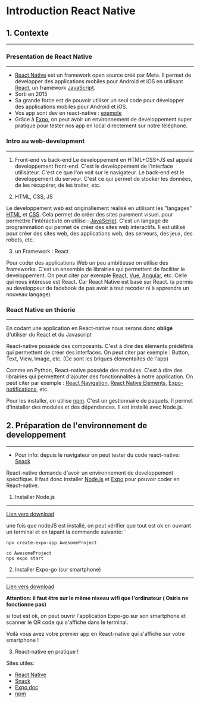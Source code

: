 # Introduction React Native



## 1. Contexte
---



### Presentation de React Native

---

- [React Native](https://reactnative.dev/) est un framework open source créé par Meta. Il permet de développer des applications mobiles pour Android et iOS en utilisant [React](https://fr.reactjs.org/), un framework [JavaScript](https://developer.mozilla.org/fr/docs/Web/JavaScript).
- Sorti en 2015
- Sa grande force est de pouvoir utiliser un seul code pour développer des applications mobiles pour Android et iOS.
- Vos app sont dev en react-native : [exemple](https://reactnative.dev/showcase)
- Grâce à [Expo](https://expo.io/), on peut avoir un environnement de developpement super pratique pour tester nos app en local directement sur notre téléphone.

### Intro au web-development

---

1. Front-end vs back-end
Le developpement en HTML+CSS+JS est appelé developpement front-end. C'est le developpement de l'interface utilisateur. C'est ce que l'on voit sur le navigateur.
Le back-end est le developpement du serveur. C'est ce qui permet de stocker les données, de les récupérer, de les traiter, etc.


2. HTML, CSS, JS

Le developpement web est originallement réalisé en utilisant les "langages" [HTML](https://developer.mozilla.org/fr/docs/Web/HTML) et [CSS](https://developer.mozilla.org/fr/docs/Web/CSS). Cela permet de créer des sites purement visuel.
pour permettre l'intéractivté on utilise : [JavaScript](https://developer.mozilla.org/fr/docs/Web/JavaScript). C'est un langage de programmation qui permet de créer des sites web interactifs. Il est utilisé pour créer des sites web, des applications web, des serveurs, des jeux, des robots, etc.

3. un Framework : React

Pour coder des applications Web un peu ambitieuse on utilise des frameworks. C'est un ensemble de librairies qui permettent de faciliter le developpement. On peut citer par exemple [React](https://fr.reactjs.org/), [Vue](https://vuejs.org/), [Angular](https://angular.io/), etc.
Celle qui nous intéresse est React. Car React Native est basé sur React. (a permis au developpeur de facebook de pas avoir à tout recoder ni à apprendre un nouveau langage)


### React Native en théorie
---

En codant une application en React-native nous serons donc **obligé** d'utiliser du React et du Javascript

React-native possède des composants. C'est à dire des éléments prédéfinis qui permettent de créer des interfaces. On peut citer par exemple : Button, Text, View, Image, etc. (Ce sont les briques élementaites de l'app)

Comme en Python, React-native possède des modules. C'est à dire des librairies qui permettent d'ajouter des fonctionnalités à notre application. On peut citer par exemple : [React Navigation](https://reactnavigation.org/), [React Native Elements](https://reactnativeelements.com/), [Expo-notifications](https://docs.expo.dev/versions/latest/sdk/notifications/), etc.

Pour les installer, on utilise [npm](https://www.npmjs.com/). C'est un gestionnaire de paquets. Il permet d'installer des modules et des dépendances. Il est installé avec Node.js.

## 2. Préparation de l'environnement de developpement
--- 

- Pour info: depuis le navigateur on peut tester du code react-native: [Snack](https://snack.expo.dev/)

React-native demande d'avoir un environnement de developpement spécifique. Il faut donc installer [Node.js](https://nodejs.org/en/download/) et [Expo](https://expo.io/) pour pouvoir coder en React-native.
1. Installer Node.js
---


[Lien vers download](https://nodejs.org/en/download)

une fois que nodeJS est installé, on peut vérifier que tout est ok en ouvrant un terminal et en tapant la commande suivante:
`
```
npx create-expo-app AwesomeProject 

cd AwesomeProject
npx expo start
```

2. Installer Expo-go (sur smartphone)
---

 [Lien vers download](https://expo.dev/client)


**Attention: il faut être sur le même réseau wifi que l'ordinateur ( Osiris ne fonctionne pas)**

si tout est ok, on peut ouvrir l'application Expo-go sur son smartphone et scanner le QR code qui s'affiche dans le terminal.

Voilà vous avez votre premier app en React-native qui s'affiche sur votre smartphone !

3. React-native en pratique !

Sites utiles:
- [React Native](https://reactnative.dev/)
- [Snack](https://snack.expo.dev/)
- [Expo doc](https://docs.expo.dev/)
- [npm](https://www.npmjs.com/)
